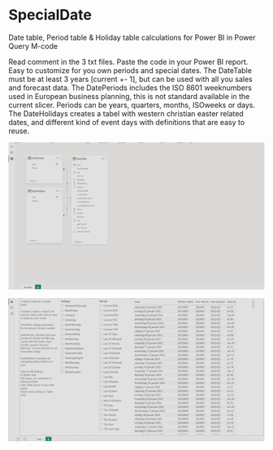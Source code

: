 # SpecialDate
Date table, Period table &amp; Holiday table calculations for Power BI in Power Query M-code

Read comment in the 3 txt files. Paste the code in your Power BI report. Easy to customize for you own periods and special dates. The DateTable must be at least 3 years [current +- 1], but can be used with all you sales and forecast data. The DatePeriods includes the ISO 8601 weeknumbers used in European business planning, this is not standard available in the current slicer. Periods can be years, quarters, months, ISOweeks or days. The DateHolidays creates a tabel with western christian easter related dates, and different kind of event days with definitions that are easy to reuse.

![Modelview.png](Modelview.png)

![Reportview.png](Reportview.png)
